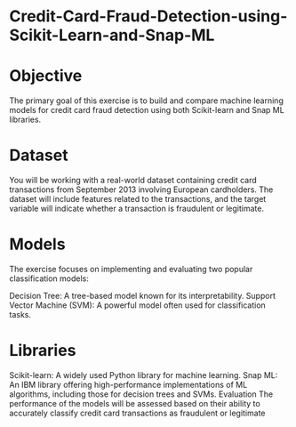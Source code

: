 # Credit-Card-Fraud-Detection-using-Scikit-Learn-and-Snap-ML

# Objective
The primary goal of this exercise is to build and compare machine learning models for credit card fraud detection using both Scikit-learn and Snap ML libraries.

# Dataset
You will be working with a real-world dataset containing credit card transactions from September 2013 involving European cardholders. The dataset will include features related to the transactions, and the target variable will indicate whether a transaction is fraudulent or legitimate.
 
# Models
The exercise focuses on implementing and evaluating two popular classification models:

Decision Tree: A tree-based model known for its interpretability.
Support Vector Machine (SVM): A powerful model often used for classification tasks.

# Libraries

Scikit-learn: A widely used Python library for machine learning.
Snap ML: An IBM library offering high-performance implementations of ML algorithms, including those for decision trees and SVMs.
Evaluation
The performance of the models will be assessed based on their ability to accurately classify credit card transactions as fraudulent or legitimate
